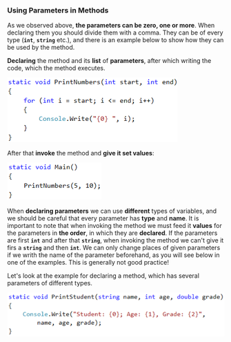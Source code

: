 ### Using Parameters in Methods

As we observed above, **the parameters can be zero, one or more**. When declaring them you should divide them with a comma. They can be of every type (**`int`**, **`string`** etc.), and there is an example below to show how they can be used by the method.

**Declaring** the method and its **list** of **parameters**, after which writing the code, which the method executes.

![](/assets/chapter-10-images/05.Method-parameters-01.png)

After that **invoke** the method and **give it set values**:

![](/assets/chapter-10-images/05.Method-parameters-02.png)

When **declaring parameters** we can use **different** types of variables, and we should be careful that every parameter has **type** and **name**. It is important to note that when invoking the method we must feed it **values** for the parameters in **the order**, in which they are **declared**. If the parameters are first **`int`** and after that **`string`**, when invoking the method we can't give it firs a **`string`** and then **`int`**. We can only change places of given parameters if we writh the name of the parameter beforehand, as you will see below in one of the examples. This is generally not good practice!

Let's look at the example for declaring a method, which has several parameters of different types.

![](/assets/chapter-10-images/05.Method-parameters-03.png)